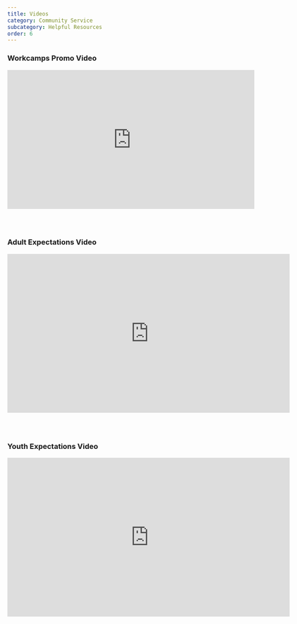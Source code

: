```yaml
---
title: Videos
category: Community Service
subcategory: Helpful Resources
order: 6
---
```


### Workcamps Promo Video

<div class="cms-embed" data-cms-embed="PGRpdiBjbGFzcz0idmlkZW8tZW1iZWQiPjxpZnJhbWUgd2lkdGg9IjU2MCIgaGVpZ2h0PSIzMTUiIHNyYz0iaHR0cHM6Ly93d3cueW91dHViZS5jb20vZW1iZWQvQ3ZyRnlsRmxTcVUiIGZyYW1lYm9yZGVyPSIwIiBhbGxvdz0iYWNjZWxlcm9tZXRlcjsgYXV0b3BsYXk7IGNsaXBib2FyZC13cml0ZTsgZW5jcnlwdGVkLW1lZGlhOyBneXJvc2NvcGU7IHBpY3R1cmUtaW4tcGljdHVyZSIgYWxsb3dmdWxsc2NyZWVuPjwvaWZyYW1lPjwvZGl2Pg=="><div class="video-embed"><iframe width="560" height="315" src="https://www.youtube.com/embed/CvrFylFlSqU" frameborder="0" allow="accelerometer; autoplay; clipboard-write; encrypted-media; gyroscope; picture-in-picture" allowfullscreen=""></iframe></div></div>

### &nbsp;

### Adult Expectations Video

<div class="cms-embed" data-cms-embed="PGRpdiBjbGFzcz0idmlkZW8tZW1iZWQiPjxpZnJhbWUgc3JjPSJodHRwczovL3BsYXllci52aW1lby5jb20vdmlkZW8vMzAyMTIzNDc4IiB3aWR0aD0iNjQwIiBoZWlnaHQ9IjM2MCIgZnJhbWVib3JkZXI9IjAiIGFsbG93PSJhdXRvcGxheTsgZnVsbHNjcmVlbjsgcGljdHVyZS1pbi1waWN0dXJlIiBhbGxvd2Z1bGxzY3JlZW4+PC9pZnJhbWU+PC9kaXY+"><div class="video-embed"><iframe src="https://player.vimeo.com/video/302123478" width="640" height="360" frameborder="0" allow="autoplay; fullscreen; picture-in-picture" allowfullscreen=""></iframe></div></div>

### &nbsp;

### Youth Expectations Video

<div class="cms-embed" data-cms-embed="PGRpdiBjbGFzcz0idmlkZW8tZW1iZWQiPjxpZnJhbWUgc3JjPSJodHRwczovL3BsYXllci52aW1lby5jb20vdmlkZW8vMzAwNTk4MDc4IiB3aWR0aD0iNjQwIiBoZWlnaHQ9IjM2MCIgZnJhbWVib3JkZXI9IjAiIGFsbG93PSJhdXRvcGxheTsgZnVsbHNjcmVlbjsgcGljdHVyZS1pbi1waWN0dXJlIiBhbGxvd2Z1bGxzY3JlZW4+PC9pZnJhbWU+PC9kaXY+"><div class="video-embed"><iframe src="https://player.vimeo.com/video/300598078" width="640" height="360" frameborder="0" allow="autoplay; fullscreen; picture-in-picture" allowfullscreen=""></iframe></div></div>

&nbsp;
